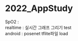2022_AppStudy
===========================
SpO2 : 
<br>
realtime : 실시간 그래프 그리기 test
<br>
android : posenet tflite파일 load
